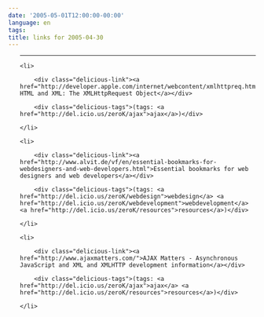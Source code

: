 ```yaml
---
date: '2005-05-01T12:00:00-00:00'
language: en
tags:
title: links for 2005-04-30
---
```



<ul class="delicious">

-------------------------------

	<li>

		<div class="delicious-link"><a href="http://developer.apple.com/internet/webcontent/xmlhttpreq.html">Dynamic HTML and XML: The XMLHttpRequest Object</a></div>

		<div class="delicious-tags">(tags: <a href="http://del.icio.us/zeroK/ajax">ajax</a>)</div>

	</li>

	<li>

		<div class="delicious-link"><a href="http://www.alvit.de/vf/en/essential-bookmarks-for-webdesigners-and-web-developers.html">Essential bookmarks for web designers and web developers</a></div>

		<div class="delicious-tags">(tags: <a href="http://del.icio.us/zeroK/webdesign">webdesign</a> <a href="http://del.icio.us/zeroK/webdevelopment">webdevelopment</a> <a href="http://del.icio.us/zeroK/resources">resources</a>)</div>

	</li>

	<li>

		<div class="delicious-link"><a href="http://www.ajaxmatters.com/">AJAX Matters - Asynchronous JavaScript and XML and XMLHTTP development information</a></div>

		<div class="delicious-tags">(tags: <a href="http://del.icio.us/zeroK/ajax">ajax</a> <a href="http://del.icio.us/zeroK/resources">resources</a>)</div>

	</li>

</ul>